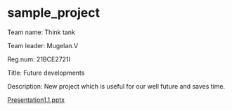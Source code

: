 # sample_project
Team name: Think tank
 
  Team leader: Mugelan.V 

  Reg.num: 21BCE2721I
 
  Title: Future developments

  Description: New project which is useful for our well future and saves time.

[Presentation1.1.pptx](https://github.com/Mugelan-v/sample_project/files/7611477/Presentation1.1.pptx)
